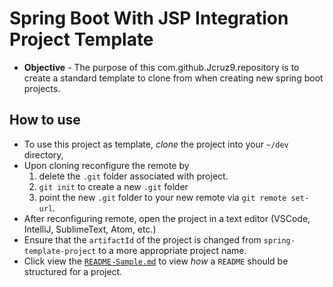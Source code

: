 # Spring Boot With JSP Integration Project Template
* **Objective** - The purpose of this com.github.Jcruz9.repository is to create a standard template to clone from when creating new spring boot projects.

## How to use
* To use this project as template, _clone_ the project into your `~/dev` directory,  
* Upon cloning reconfigure the remote by
    1. delete the `.git` folder associated with project.
    2. `git init` to create a new `.git` folder
    3. point the new `.git` folder to your new remote via `git remote set-url`.
* After reconfiguring remote, open the project in a text editor (VSCode, IntelliJ, SublimeText, Atom, etc.)
* Ensure that the `artifactId` of the project is changed from `spring-template-project` to a more appropriate project name.
* Click view the [`README-Sample.md`](./README-Sample.md) to view _how_ a `README` should be structured for a project.